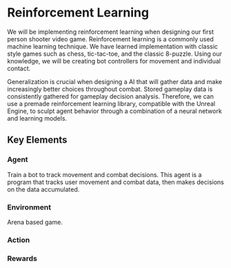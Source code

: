 # Reinforcement Learning

We will be implementing reinforcement learning when designing our first person shooter video game. Reinforcement learning 
is a commonly used machine learning technique. We have learned implementation with classic style games such as chess, tic-tac-toe,
and the classic 8-puzzle. Using our knowledge, we will be creating bot controllers for movement and individual contact. 

Generalization is crucial when designing a AI that will gather data and make increasingly better choices throughout combat. Stored
gameplay data is consistently gathered for gameplay decision analysis. Therefore, we can use a premade reinforcement learning library, 
compatible with the Unreal Engine, to sculpt agent behavior through a combination of a neural network and learning models. 

## Key Elements

### Agent
Train a bot to track movement and combat decisions. This agent is a program that tracks user movement and combat data, then makes 
decisions on the data accumulated.

### Environment
Arena based game.

### Action

### Rewards
